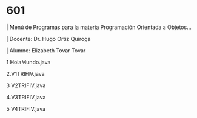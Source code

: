 # 601

| Menú de Programas para la materia Programación Orientada a Objetos...

| Docente: Dr. Hugo Ortiz Quiroga 

| Alumno: Elizabeth Tovar Tovar 

1  HolaMundo.java

2.V1TRIFIV.java 

3  V2TRIFIV.java 

4.V3TRIFIV.java 

5  V4TRIFIV.java
